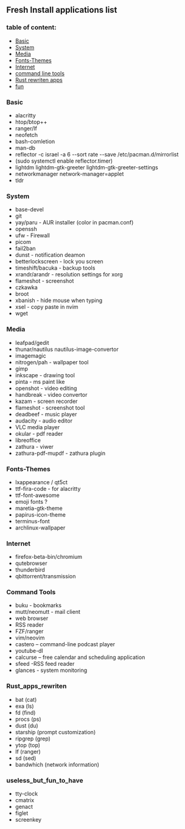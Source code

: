 ## Fresh Install applications list ##


### table of content: ###
* [Basic](#Basic)
* [System](#System)
* [Media](#Media)
* [Fonts-Themes](#Fonts-Themes)
* [Internet](#Internet)
* [command line tools](#Command_Tools)
* [Rust rewriten apps](#Rust_apps_rewriten)
* [fun](#useless_but_fun_to_have)


### Basic ###
* alacritty
* htop/btop++
* ranger/lf
* neofetch
* bash-comletion
* man-db
* reflector -c israel -a 6 --sort rate --save /etc/pacman.d/mirrorlist
* (sudo systemctl enable reflector.timer)
* lightdm lightdm-gtk-greeter lightdm-gtk-greeter-settings
* networkmanager network-manager=applet
* tldr


### System ###
* base-devel
* git
* yay/paru - AUR installer (color in pacman.conf)
* openssh
* ufw - Firewall
* picom
* fail2ban
* dunst - notification deamon
* betterlockscreen - lock you screen
* timeshift/bacuka - backup tools
* xrandr/arandr - resolution settings for xorg
* flameshot - screenshot
* czkawka
* broot
* xbanish - hide mouse when typing
* xsel - copy paste in nvim
* wget


### Media ###
* leafpad/gedit
* thunar/nautilus nautilus-image-convertor
* imagemagic
* nitrogen/pah - wallpaper tool
* gimp
* inkscape - drawing tool
* pinta - ms paint like
* openshot - video editing
* handbreak - video convertor
* kazam - screen recorder
* flameshot - screenshot tool
* deadbeef - music player
* audacity - audio editor
* VLC media player
* okular - pdf reader
* libreoffice
* zathura - viwer
* zathura-pdf-mupdf - zathura plugin


### Fonts-Themes ###
* lxappearance / qt5ct
* ttf-fira-code - for alacritty
* ttf-font-awesome
* emoji fonts ?
* maretia-gtk-theme
* papirus-icon-theme
* terminus-font
* archlinux-wallpaper


### Internet ###
* firefox-beta-bin/chromium
* qutebrowser
* thunderbird
* qbittorrent/transmission


### Command Tools ###
* buku - bookmarks
* mutt/neomutt - mail client
* web browser
* RSS reader
* FZF/ranger
* vim/neovim
* castero – command-line podcast player
* youtube-dl
* calcurse – free calendar and scheduling application
* sfeed -RSS feed reader
* glances - system monitoring

### Rust_apps_rewriten ###
* bat (cat)
* exa (ls)
* fd (find)
* procs (ps)
* dust (du)
* starship (prompt customization)
* ripgrep (grep)
* ytop (top)
* lf (ranger)
* sd (sed)
* bandwhich (network information)

### useless_but_fun_to_have ###
* tty-clock
* cmatrix
* genact
* figlet
* screenkey
